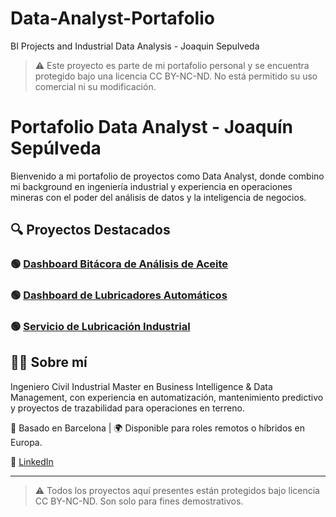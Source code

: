 # Data-Analyst-Portafolio
BI Projects and Industrial Data Analysis - Joaquin Sepulveda
> ⚠️ Este proyecto es parte de mi portafolio personal y se encuentra protegido bajo una licencia CC BY-NC-ND. No está permitido su uso comercial ni su modificación.

# Portafolio Data Analyst - Joaquín Sepúlveda

Bienvenido a mi portafolio de proyectos como Data Analyst, donde combino mi background en ingeniería industrial y experiencia en operaciones mineras con el poder del análisis de datos y la inteligencia de negocios.

## 🔍 Proyectos Destacados

### 🟢 [Dashboard Bitácora de Análisis de Aceite](./Bitácora-dashboard)

### 🟢 [Dashboard de Lubricadores Automáticos](./lubricadores_BT-dashboard)

### 🟢 [Servicio de Lubricación Industrial](./Servicio%20de%20Lubricaci%C3%B3n)


## 👨‍💻 Sobre mí
Ingeniero Civil Industrial Master en Business Intelligence & Data Management, con experiencia en automatización, mantenimiento predictivo y proyectos de trazabilidad para operaciones en terreno.

📍 Basado en Barcelona | 🌍 Disponible para roles remotos o híbridos en Europa.

🔗 [LinkedIn](https://www.linkedin.com/in/joaquinsepulvedaa)

---

> ⚠️ Todos los proyectos aquí presentes están protegidos bajo licencia CC BY-NC-ND. Son solo para fines demostrativos.

